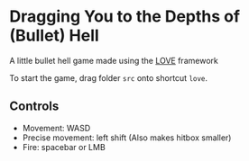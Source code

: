 # Dragging You to the Depths of (Bullet) Hell
 A little bullet hell game made using the [LOVE](https://github.com/love2d/love) framework

To start the game, drag folder `src` onto shortcut `love`.

## Controls
- Movement: WASD
- Precise movement: left shift (Also makes hitbox smaller)
- Fire: spacebar or LMB
